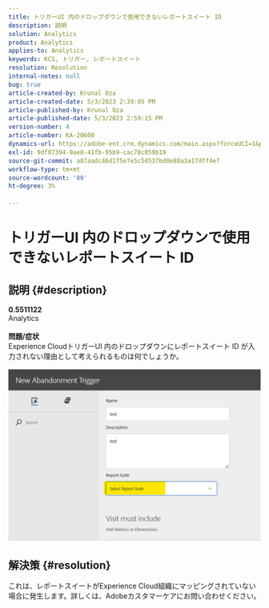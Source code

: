 ```yaml
---
title: トリガーUI 内のドロップダウンで使用できないレポートスイート ID
description: 説明
solution: Analytics
product: Analytics
applies-to: Analytics
keywords: KCS, トリガー, レポートスイート
resolution: Resolution
internal-notes: null
bug: true
article-created-by: Krunal Oza
article-created-date: 5/3/2023 2:39:05 PM
article-published-by: Krunal Oza
article-published-date: 5/3/2023 2:59:15 PM
version-number: 4
article-number: KA-20600
dynamics-url: https://adobe-ent.crm.dynamics.com/main.aspx?forceUCI=1&pagetype=entityrecord&etn=knowledgearticle&id=1cb8f33f-c0e9-ed11-a7c6-6045bd006b4b
exl-id: 9df87394-9ae8-41fb-95b9-cac78c059b19
source-git-commit: a87aadc46d1f5e7e5c5d537bd0e88a3a17dff4e7
workflow-type: tm+mt
source-wordcount: '80'
ht-degree: 3%

---
```


# トリガーUI 内のドロップダウンで使用できないレポートスイート ID

## 説明 {#description}

<b>0.5511122</b><br>Analytics<br> <br><b>問題/症状</b><br>Experience CloudトリガーUI 内のドロップダウンにレポートスイート ID が入力されない理由として考えられるものは何でしょうか。

![](assets/___20b8f33f-c0e9-ed11-a7c6-6045bd006b4b___.png)

## 解決策 {#resolution}

これは、レポートスイートがExperience Cloud組織にマッピングされていない場合に発生します。詳しくは、Adobeカスタマーケアにお問い合わせください。

<br>
